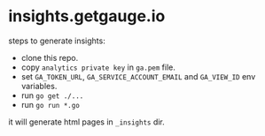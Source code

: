 # insights.getgauge.io

steps to generate insights:

* clone this repo.
* copy `analytics private key` in `ga.pem` file.
* set `GA_TOKEN_URL`, `GA_SERVICE_ACCOUNT_EMAIL` and `GA_VIEW_ID` env variables.
* run `go get ./...`
* run `go run *.go`

it will generate html pages in `_insights` dir.
